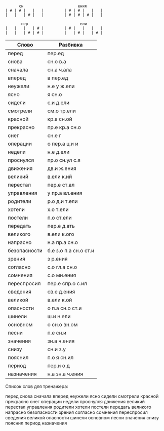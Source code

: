 ```

      сн                        ения
| # | # |   |   |         | # | # |   |   |
|   |   | # |   |         | # | # | # |   |

       пер                       ели
|   |   |   | # |         | # |   |   |   |
|   |   | # | # |         |   | # |   | # |

```

| Слово | Разбивка |
| --- | --- |
| перед | пер.ед | 
| снова | сн.о в.а | 
| сначала | сн.а ч.ала | 
| вперед | в пер.ед | 
| неужели | н.е у ж.ели | 
| ясно | я сн.о | 
| сидели | с.и д.ели | 
| смотрели | см.о тр.ели | 
| красной | кр.а сн.ой | 
| прекрасно | пр.е кр.а сн.о | 
| снег | сн.е г | 
| операции | о пер.а ц.и и | 
| недели | н.е д.ели | 
| проснулся | пр.о сн.ул с.я | 
| движения | дв.и ж.ения | 
| великий | в.ели к.ий | 
| перестал | пер.е ст.ал | 
| управления | у пр.а вл.ения | 
| родители | р.о д.и т.ели | 
| хотели | х.о т.ели | 
| постели | п.о ст.ели | 
| передать | пер.е д.ать | 
| великого | в.ели к.ого | 
| напрасно | н.а пр.а сн.о | 
| безопасности | б.е з.о п.а сн.о ст.и | 
| зрения | з р.ения | 
| согласно | с.о гл.а сн.о | 
| сомнения | с.о мн.ения | 
| переспросил | пер.е спр.о с.ил | 
| сведения | св.е д.ения | 
| великой | в.ели к.ой | 
| опасности | о п.а сн.о ст.и | 
| шинели | ш.и н.ели | 
| основном | о сн.о вн.ом | 
| песни | п.е сн.и | 
| значения | зн.а ч.ения | 
| снизу | сн.и з.у | 
| пояснил | п.о я сн.ил | 
| период | пер.и о д | 
| назначения | н.а зн.а ч.ения | 

Список слов для тренажера:

перед снова сначала вперед неужели ясно сидели смотрели красной прекрасно снег операции недели проснулся движения великий перестал управления родители хотели постели передать великого напрасно безопасности зрения согласно сомнения переспросил сведения великой опасности шинели основном песни значения снизу пояснил период назначения
